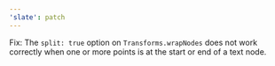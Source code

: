 ```yaml
---
'slate': patch
---
```


Fix: The `split: true` option on `Transforms.wrapNodes` does not work correctly when one or more points is at the start or end of a text node.
